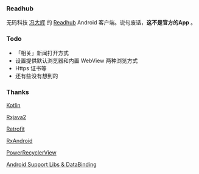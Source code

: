 ### Readhub

无码科技 [冯大辉](https://github.com/Fenng) 的 [Readhub](https://readhub.me/) Android 客户端。说句废话，**这不是官方的App** 。

### Todo
* 「相关」新闻打开方式
* 设置提供默认浏览器和内置 WebView 两种浏览方式
* Https 证书等
* 还有些没有想到的

### Thanks
[Kotlin](https://github.com/JetBrains/kotlin)

[Rxjava2](https://github.com/ReactiveX/RxJava)

[Retrofit](https://github.com/square/retrofit)

[RxAndroid](https://github.com/ReactiveX/RxAndroid)

[PowerRecyclerView](https://github.com/lovejjfg/PowerRecyclerView)

[Android Support Libs & DataBinding](https://developer.android.com/topic/libraries/support-library/index.html)